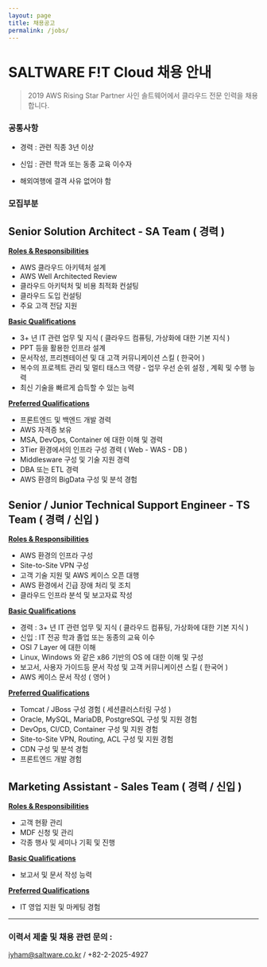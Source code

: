 ```yaml
---
layout: page
title: 채용공고
permalink: /jobs/
---
```

# SALTWARE F!T Cloud 채용 안내

> 2019 AWS Rising Star Partner 사인 솔트웨어에서 클라우드 전문 인력을 채용합니다.



### 공통사항

- 경력 :  관련 직종 3년 이상

- 신입 : 관련 학과 또는 동종 교육 이수자

- 해외여행에 결격 사유 없어야 함

  

### 모집부분



## Senior Solution Architect - SA Team ( 경력 )

**<u>Roles & Responsibilities</u>**

- AWS 클라우드 아키텍처 설계
- AWS Well Architected Review
- 클라우드 아키턱처 및 비용 최적화 컨설팅
- 클라우드 도입 컨설팅
- 주요 고객 전담 지원

**<u>Basic Qualifications</u>**

- 3+ 년 IT 관련 업무 및 지식 ( 클라우드 컴퓨팅, 가상화에 대한 기본 지식 )
- PPT 등을 활용한 인프라 설계
- 문서작성, 프리젠테이션 및 대 고객 커뮤니케이션 스킬 ( 한국어 )
- 복수의 프로젝트 관리 및 멀티 태스크 역량 - 업무 우선 순위 설정 , 계획 및 수행 능력
- 최신 기술을 빠르게 습득할 수 있는 능력

**<u>Preferred Qualifications</u>**

- 프론트엔드 및 백엔드 개발 경력
- AWS 자격증 보유
- MSA, DevOps, Container 에 대한 이해 및 경력
- 3Tier 환경에서의 인프라 구성 경력 ( Web - WAS - DB )
- Middlesware 구성 및 기술 지원 경력
- DBA 또는 ETL 경력
- AWS 환경의 BigData 구성 및 분석 경험




## Senior / Junior Technical Support Engineer - TS Team ( 경력 / 신입 )

**<u>Roles & Responsibilities</u>**

- AWS 환경의 인프라 구성
- Site-to-Site VPN 구성
- 고객 기술 지원 및 AWS 케이스 오픈 대행
- AWS 환경에서 긴급 장애 처리 및 조치
- 클라우드 인프라 분석 및 보고자료 작성

**<u>Basic Qualifications</u>**

- 경력 : 3+ 년 IT 관련 업무 및 지식 ( 클라우드 컴퓨팅, 가상화에 대한 기본 지식 ) 
- 신입 : IT 전공 학과 졸업 또는 동종의 교육 이수
- OSI 7 Layer 에 대한 이해
- Linux, Windows 와 같은 x86 기반의 OS 에 대한 이해 및 구성
- 보고서, 사용자 가이드등 문서 작성 및 고객 커뮤니케이션 스킬 ( 한국어 )
- AWS 케이스 문서 작성 ( 영어 )

**<u>Preferred Qualifications</u>**

- Tomcat / JBoss 구성 경험 ( 세션클러스터링 구성 )
- Oracle, MySQL, MariaDB, PostgreSQL 구성 및 지원 경험
- DevOps, CI/CD, Container 구성 및 지원 경험
- Site-to-Site VPN, Routing, ACL 구성 및 지원 경험
- CDN 구성 및 분석 경험
- 프론트엔드 개발 경험



## Marketing Assistant - Sales Team ( 경력 / 신입 )

**<u>Roles & Responsibilities</u>**

- 고객 현황 관리
- MDF 신청 및 관리
- 각종 행사 및 세미나 기획 및 진행

**<u>Basic Qualifications</u>**

- 보고서 및 문서 작성 능력

**<u>Preferred Qualifications</u>**

- IT 영업 지원 및 마케팅 경험

------

### 이력서 제출 및 채용 관련 문의 : 

iyham@saltware.co.kr / +82-2-2025-4927
